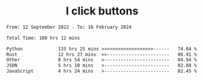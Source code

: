 <h1 align="center">
I click buttons
</h1>

<!--START_SECTION:waka-->

```txt
From: 12 September 2022 - To: 16 February 2024

Total Time: 180 hrs 12 mins

Python             133 hrs 25 mins >>>>>>>>>>>>>>>>>>>------   74.04 %
Rust               12 hrs 27 mins  >>-----------------------   06.91 %
Other              8 hrs 54 mins   >------------------------   04.94 %
JSON               5 hrs 10 mins   >------------------------   02.88 %
JavaScript         4 hrs 24 mins   >------------------------   02.45 %
```

<!--END_SECTION:waka-->
